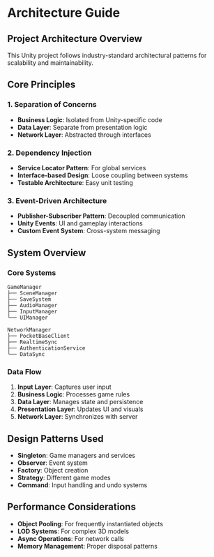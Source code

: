 # Architecture Guide

## Project Architecture Overview

This Unity project follows industry-standard architectural patterns for scalability and maintainability.

## Core Principles

### 1. Separation of Concerns
- **Business Logic**: Isolated from Unity-specific code
- **Data Layer**: Separate from presentation logic
- **Network Layer**: Abstracted through interfaces

### 2. Dependency Injection
- **Service Locator Pattern**: For global services
- **Interface-based Design**: Loose coupling between systems
- **Testable Architecture**: Easy unit testing

### 3. Event-Driven Architecture
- **Publisher-Subscriber Pattern**: Decoupled communication
- **Unity Events**: UI and gameplay interactions
- **Custom Event System**: Cross-system messaging

## System Overview

### Core Systems
```
GameManager
├── SceneManager
├── SaveSystem
├── AudioManager
├── InputManager
└── UIManager

NetworkManager
├── PocketBaseClient
├── RealtimeSync
├── AuthenticationService
└── DataSync
```

### Data Flow
1. **Input Layer**: Captures user input
2. **Business Logic**: Processes game rules
3. **Data Layer**: Manages state and persistence
4. **Presentation Layer**: Updates UI and visuals
5. **Network Layer**: Synchronizes with server

## Design Patterns Used

- **Singleton**: Game managers and services
- **Observer**: Event system
- **Factory**: Object creation
- **Strategy**: Different game modes
- **Command**: Input handling and undo systems

## Performance Considerations

- **Object Pooling**: For frequently instantiated objects
- **LOD Systems**: For complex 3D models
- **Async Operations**: For network calls
- **Memory Management**: Proper disposal patterns